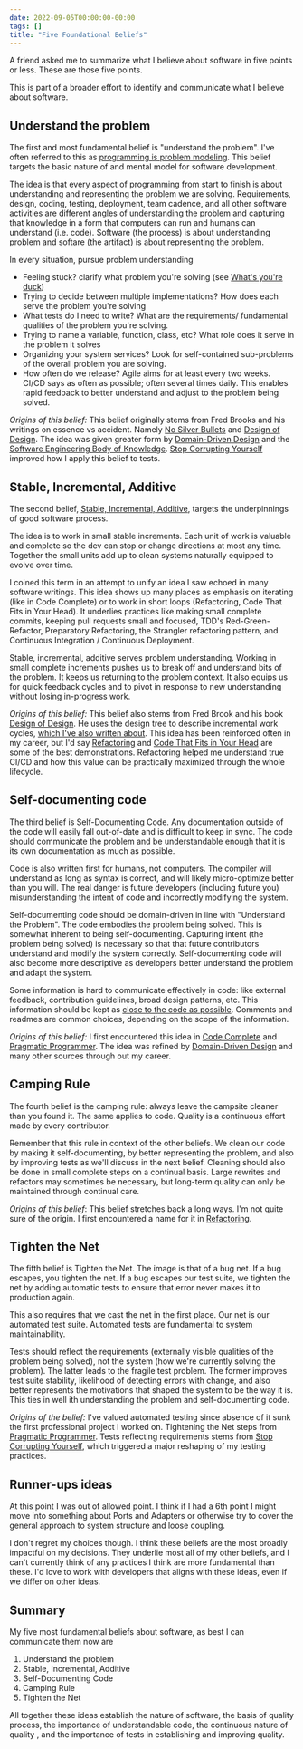 ```yaml
---
date: 2022-09-05T00:00:00-00:00
tags: []
title: "Five Foundational Beliefs"
---
```


A friend asked me to summarize what I believe about software in five points or less. These are those five points.
<!--more-->

This is part of a broader effort to identify and communicate what I believe about software.

<!-- TODO: I have a somewhat odd mix of nouns and imperatives. I could also use better analogies for most of the beliefs. -->
<!-- TODO: It's a bit long (7min read) -->

## Understand the problem

The first and most fundamental belief is "understand the problem". I've often referred to this as [programming is problem modeling](../posts/2022-02-18-Programming-is-Problem-Modeling.md).
This belief targets the basic nature of and mental model for software development.

The idea is that every aspect of programming from start to finish is about understanding and representing the problem we are solving. Requirements, design, coding, testing, deployment, team cadence, and all other software activities are different angles of understanding the problem and capturing that knowledge in a form that computers can run and humans can understand (i.e. code). Software (the process) is about understanding problem and softare (the artifact) is about representing the problem.

In every situation, pursue problem understanding
- Feeling stuck? clarify what problem you're solving (see [What's you're duck](../posts/Whats-Your-Duck-V2/2022-06-16-0-Intro.md))
- Trying to decide between multiple implementations? How does each serve the problem you're solving
- What tests do I need to write? What are the requirements/ fundamental qualities of the problem you're solving.
- Trying to name a variable, function, class, etc? What role does it serve in the problem it solves
- Organizing your system services? Look for self-contained sub-problems of the overall problem you are solving.
- How often do we release? Agile aims for at least every two weeks. CI/CD says as often as possible; often several times daily. This enables rapid feedback to better understand and adjust to the problem being solved.

*Origins of this belief:* This belief originally stems from Fred Brooks and his writings on essence vs accident. Namely [No Silver Bullets]() and [Design of Design](). The idea was given greater form by [Domain-Driven Design](https://www.amazon.com/dp/0321125215) and the [Software Engineering Body of Knowledge](). [Stop Corrupting Yourself](https://codewithspoon.com/2019/12/stop-corrupting-yourself-test-against-abstractions/) improved how I apply this belief to tests.

## Stable, Incremental, Additive

The second belief, [Stable, Incremental, Additive](../posts/2022-02-25-Stable-Incremental-Additive.md), targets the underpinnings of good software process. 

The idea is to work in small stable increments. Each unit of work is valuable and complete so the dev can stop or change directions at most any time. Together the small units add up to clean systems naturally equipped to evolve over time.

I coined this term in an attempt to unify an idea I saw echoed in many software writings.
This idea shows up many places as emphasis on iterating (like in Code Complete) or to work in short loops (Refactoring, Code That Fits in Your Head). It underlies practices like making small complete commits, keeping pull requests small and focused, TDD's Red-Green-Refactor, Preparatory Refactoring, the Strangler refactoring pattern, and Continuous Integration / Continuous Deployment. 

Stable, incremental, additive serves problem understanding. Working in small complete increments pushes us to break off and understand bits of the problem. It keeps us returning to the problem context. It also equips us for quick feedback cycles and to pivot in response to new understanding without losing in-progress work.

*Origins of this belief:* This belief also stems from Fred Brook and his book [Design of Design](https://www.amazon.com/dp/0321125215). He uses the design tree to describe incremental work cycles, [which I've also written about](../posts/Whats-Your-Duck-V2/2022-06-16-2-Design-Tree-and-Incremental-Progress.md). This idea has been reinforced often in my career, but I'd say [Refactoring](https://martinfowler.com/books/refactoring.html) and [Code That Fits in Your Head](https://blog.ploeh.dk/2021/06/14/new-book-code-that-fits-in-your-head/) are some of the best demonstrations. Refactoring helped me understand true CI/CD and how this value can be practically maximized through the whole lifecycle.

## Self-documenting code

The third belief is Self-Documenting Code. Any documentation outside of the code will easily fall out-of-date and is difficult to keep in sync. The code should communicate the problem and be understandable enough that it is its own documentation as much as possible.

Code is also written first for humans, not computers. The compiler will understand as long as syntax is correct, and will likely micro-optimize better than you will.
The real danger is future developers (including future you) misunderstanding the intent of code and incorrectly modifying the system.

Self-documenting code should be domain-driven in line with "Understand the Problem". The code embodies the problem being solved.
This is somewhat inherent to being self-documenting. Capturing intent (the problem being solved) is necessary so that that future contributors understand and modify the system correctly. Self-documenting code will also become more descriptive as developers better understand the problem and adapt the system.

Some information is hard to communicate effectively in code: like external feedback, contribution guidelines, broad design patterns, etc. 
This information should be kept as [close to the code as possible](https://spencerfarley.com/2022/03/18/levels-of-developer-documentation/).
Comments and readmes are common choices, depending on the scope of the information.

*Origins of this belief:* I first encountered this idea in [Code Complete](https://www.amazon.com/gp/product/0735619670/) and [Pragmatic Programmer](https://www.amazon.com/dp/020161622X). The idea was refined by [Domain-Driven Design](https://www.amazon.com/dp/0321125215) and many other sources through out my career.

## Camping Rule

The fourth belief is the camping rule: always leave the campsite cleaner than you found it. The same applies to code. Quality is a continuous effort made by every contributor.

Remember that this rule in context of the other beliefs. We clean our code by making it self-documenting, by better representing the problem, and also by improving tests as we'll discuss in the next belief. 
Cleaning should also be done in small complete steps on a continual basis. Large rewrites and refactors may sometimes be necessary, but long-term quality can only be maintained through continual care.

*Origins of this belief*: This belief stretches back a long ways. I'm not quite sure of the origin. I first encountered a name for it in [Refactoring](https://martinfowler.com/books/refactoring.html).

## Tighten the Net
<!--TODO: maybe change this to testing is design-->

The fifth belief is Tighten the Net. The image is that of a bug net. If a bug escapes, you tighten the net. If a bug escapes our test suite, we tighten the net by adding automatic tests to ensure that error never makes it to production again.

This also requires that we cast the net in the first place. Our net is our automated test suite. Automated tests are fundamental to system maintainability.

Tests should reflect the requirements (externally visible qualities of the problem being solved), not the system (how we're currently solving the problem).
The latter leads to the fragile test problem. The former improves test suite stability, likelihood of detecting errors with change, and also better represents the motivations
that shaped the system to be the way it is. This ties in well ith understanding the problem and self-documenting code.

*Origins of the belief:* I've valued automated testing since absence of it sunk the first professional project I worked on. Tightening the Net steps from [Pragmatic Programmer](https://www.amazon.com/dp/020161622X). Tests reflecting requirements stems from [Stop Corrupting Yourself](https://codewithspoon.com/2019/12/stop-corrupting-yourself-test-against-abstractions/), which triggered a major reshaping of my testing practices.


## Runner-ups ideas

At this point I was out of allowed point. I think if I had a 6th point I might move into something about Ports and Adapters or otherwise try to cover the general approach to system structure and loose coupling.

I don't regret my choices though. I think these beliefs are the most broadly impactful on my decisions. They underlie most all of my other beliefs, and I can't currently think of any practices I think are more fundamental than these. I'd love to work with developers that aligns with these ideas, even if we differ on other ideas.
<!-- find it interesting that, as much as I love design and architecture, no principles of either made it into my most fundamental ideas of software. -->

## Summary

<!-- TODO: tempting to move testing up. I'd rather have testing in place that have a self-documenting system or even frequent refactoring. On the other hand, it's easier to talk about self-documenting code first, then apply it to how we test. -->
My five most fundamental beliefs about software, as best I can communicate them now are
1. Understand the problem
2. Stable, Incremental, Additive
3. Self-Documenting Code
4. Camping Rule
5. Tighten the Net

All together these ideas establish the nature of software, the basis of quality process, the importance of understandable code, the continuous nature of quality , and the importance of tests in establishing and improving quality.

